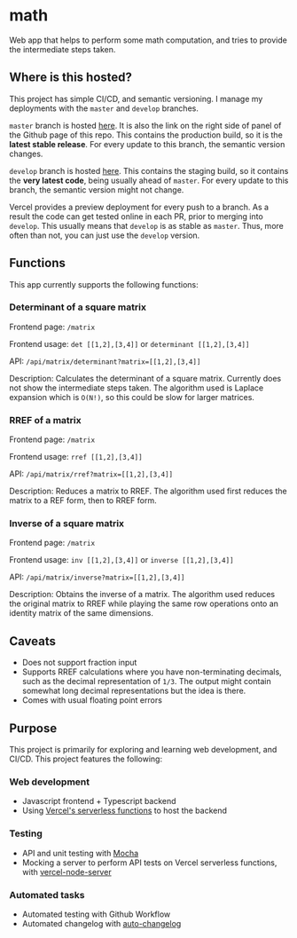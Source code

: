# math

Web app that helps to perform some math computation, and tries to provide the intermediate steps taken.

## Where is this hosted?

This project has simple CI/CD, and semantic versioning. I manage my deployments with the `master` and `develop` branches.

`master` branch is hosted [here](https://math-weiseng18.vercel.app). It is also the link on the right side of panel of the Github page of this repo. This contains the production build, so it is the **latest stable release**. For every update to this branch, the semantic version changes.

`develop` branch is hosted [here](https://math-weiseng18-staging.vercel.app). This contains the staging build, so it contains the **very latest code**, being usually ahead of `master`. For every update to this branch, the semantic version might not change.

Vercel provides a preview deployment for every push to a branch. As a result the code can get tested online in each PR, prior to merging into `develop`. This usually means that `develop` is as stable as `master`. Thus, more often than not, you can just use the `develop` version.

## Functions

This app currently supports the following functions:

### Determinant of a square matrix

Frontend page: `/matrix`

Frontend usage: `det [[1,2],[3,4]]` or `determinant [[1,2],[3,4]]`

API: `/api/matrix/determinant?matrix=[[1,2],[3,4]]`

Description: Calculates the determinant of a square matrix. Currently does not show the intermediate steps taken. The algorithm used is Laplace expansion which is `O(N!)`, so this could be slow for larger matrices.

### RREF of a matrix

Frontend page: `/matrix`

Frontend usage: `rref [[1,2],[3,4]]`

API: `/api/matrix/rref?matrix=[[1,2],[3,4]]`

Description: Reduces a matrix to RREF. The algorithm used first reduces the matrix to a REF form, then to RREF form.

### Inverse of a square matrix

Frontend page: `/matrix`

Frontend usage: `inv [[1,2],[3,4]]` or `inverse [[1,2],[3,4]]`

API: `/api/matrix/inverse?matrix=[[1,2],[3,4]]`

Description: Obtains the inverse of a matrix. The algorithm used reduces the original matrix to RREF while playing the same row operations onto an identity matrix of the same dimensions.

## Caveats

- Does not support fraction input
- Supports RREF calculations where you have non-terminating decimals, such as the decimal representation of `1/3`. The output might contain somewhat long decimal representations but the idea is there.
- Comes with usual floating point errors

## Purpose

This project is primarily for exploring and learning web development, and CI/CD. This project features the following:

### Web development

- Javascript frontend + Typescript backend
- Using [Vercel's serverless functions](https://vercel.com/docs/serverless-functions/introduction) to host the backend

### Testing

- API and unit testing with [Mocha](https://mochajs.org/)
- Mocking a server to perform API tests on Vercel serverless functions, with [vercel-node-server](https://github.com/ctrlplusb/vercel-node-server)

### Automated tasks

- Automated testing with Github Workflow
- Automated changelog with [auto-changelog](https://github.com/cookpete/auto-changelog)

